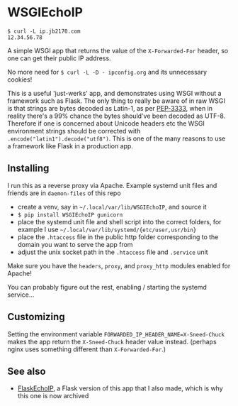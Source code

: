 # WSGIEchoIP

```
$ curl -L ip.jb2170.com
12.34.56.78
```

A simple WSGI app that returns the value of the `X-Forwarded-For` header, so one can get their public IP address.

No more need for `$ curl -L -D - ipconfig.org` and its unnecessary cookies!

This is a useful 'just-werks' app, and demonstrates using WSGI without a framework such as Flask. The only thing to really be aware of in raw WSGI is that strings are bytes decoded as Latin-1, as per [PEP-3333](https://peps.python.org/pep-3333/), when in reality there's a 99% chance the bytes should've been decoded as UTF-8. Therefore if one is concerned about Unicode headers etc the WSGI environment strings should be corrected with `.encode("latin1").decode("utf8")`. This is one of the many reasons to use a framework like Flask in a production app.

## Installing

I run this as a reverse proxy via Apache. Example systemd unit files and friends are in `daemon-files` of this repo

- create a venv, say in `~/.local/var/lib/WSGIEchoIP`, and source it
- `$ pip install WSGIEchoIP gunicorn`
- place the systemd unit file and shell script into the correct folders, for example I use `~/.local/var/lib/systemd/{etc/user,usr/bin}`
- place the `.htaccess` file in the public http folder corresponding to the domain you want to serve the app from
- adjust the unix socket path in the `.htaccess` file and `.service` unit

Make sure you have the `headers`, `proxy`, and `proxy_http` modules enabled for Apache!

You can probably figure out the rest, enabling / starting the systemd service...

## Customizing

Setting the environment variable `FORWARDED_IP_HEADER_NAME=X-Sneed-Chuck` makes the app return the `X-Sneed-Chuck` header value instead. (perhaps nginx uses something different than `X-Forwarded-For`.)

## See also

- [FlaskEchoIP](https://github.com/jb2170/FlaskEchoIP/), a Flask version of this app that I also made, which is why this one is now archived

